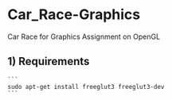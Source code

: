 # Car_Race-Graphics
Car Race for Graphics Assignment on OpenGL

## 1) Requirements
  
    ```
    sudo apt-get install freeglut3 freeglut3-dev  
    ```
